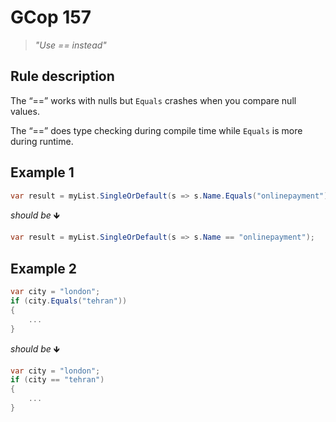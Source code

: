 ﻿# GCop 157

> *"Use == instead"*

## Rule description

The “==” works with nulls but `Equals` crashes when you compare null values.

The “==” does type checking during compile time while `Equals` is more during runtime.

## Example 1

```csharp
var result = myList.SingleOrDefault(s => s.Name.Equals("onlinepayment"));
```

*should be* 🡻

```csharp
var result = myList.SingleOrDefault(s => s.Name == "onlinepayment");
```

## Example 2

```csharp
var city = "london";
if (city.Equals("tehran"))
{
    ...
}
```

*should be* 🡻

```csharp
var city = "london";
if (city == "tehran")
{
    ...
}
```